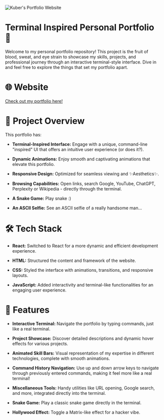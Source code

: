 ![Kuber's Portfolio Website](https://github.com/user-attachments/assets/01148fed-888e-4981-9a3c-7f0b1f34c828)

# Terminal Inspired Personal Portfolio 🌟
Welcome to my personal portfolio repository! This project is the fruit of blood, sweat, and eye strain to showcase my skills, projects, and professional journey through an interactive terminal-style interface. Dive in and feel free to explore the things that set my portfolio apart.

# 🌐 Website
[Check out my portfolio here!](https://kuberwastaken.github.io/)

# 📂 Project Overview
This portfolio has:

- **Terminal-Inspired Interface:** Engage with a unique, command-line "inspired" UI that offers an intuitive user experience (or does it?).

- **Dynamic Animations:** Enjoy smooth and captivating animations that elevate this portfolio.

- **Responsive Design:** Optimized for seamless viewing and ✨Aesthetics✨.

- **Browsing Capabilities:** Open links, search Google, YouTube, ChatGPT, Perplexity or Wikipedia - directly through the terminal.

- **A Snake Game:** Play snake :)

- **An ASCII Selfie:** See an ASCII selfie of a really handsome man...

# 🛠️ Tech Stack
- **React:** Switched to React for a more dynamic and efficient development experience.

- **HTML:** Structured the content and framework of the website.

- **CSS:** Styled the interface with animations, transitions, and responsive layouts.

- **JavaScript:** Added interactivity and terminal-like functionalities for an engaging user experience.

# 📜 Features
- **Interactive Terminal:** Navigate the portfolio by typing commands, just like a real terminal.

- **Project Showcase:** Discover detailed descriptions and dynamic hover effects for various projects.

- **Animated Skill Bars:** Visual representation of my expertise in different technologies, complete with smooth animations.

- **Command History Navigation:** Use up and down arrow keys to navigate through previously entered commands, making it feel more like a real terminal!

- **Miscellaneous Tools:** Handy utilities like URL opening, Google search, and more, integrated directly into the terminal.

- **Snake Game:** Play a classic snake game directly in the terminal.

- **Hollywood Effect:** Toggle a Matrix-like effect for a hacker vibe.

